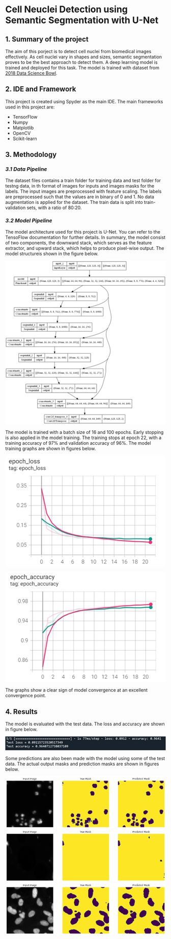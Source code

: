 # Cell Neuclei Detection using Semantic Segmentation with U-Net

## 1. Summary of the project
The aim of this porject is to detect cell nuclei from biomedical images effectively. As cell nuclei vary in shapes and sizes, semantic segmentation proves to be the best approach to detect them.
A deep learning model is trained and deployed for this task. The model is trained with dataset from [2018 Data Science Bowl](https://www.kaggle.com/c/data-science-bowl-2018).

## 2. IDE and Framework
This project is created using Spyder as the main IDE. The main frameworks used in this project are:
- TensorFlow
- Numpy
- Matplotlib
- OpenCV
- Scikit-learn

## 3. Methodology

### _3.1 Data Pipeline_
The dataset files contains a train folder for training data and test folder for testng data, in th format of images for inputs and images masks for the labels.
The input images are preprocessed with feature scaling. The labels are preprocessed such that the values are in binary of 0 and 1. No data augmentation is applied for the dataset.
The train data is split into train-validation sets, with a ratio of 80:20.

### _3.2 Model Pipeline_
The model architecture used for this project is U-Net. You can refer to the TensoFlow documentation for further details. In summary, the model consist of two components, the downward stack, 
which serves as the feature extractor, and upward stack, which helps to produce pixel-wise output. The model structureis shown in the figure below.

![alt text](https://github.com/paan234/AI05-repo-4/blob/main/Image/Model.png )

The model is trained with a batch size of 16 and 100 epochs. Early stopping is also applied in the model training. The training stops at epoch 22, with a training accuracy of
97% and validation accuracy of 96%. The model training graphs are shown in figures below.

![alt text](https://github.com/paan234/AI05-repo-4/blob/main/Image/Loss_graph.png)

![alt text](https://github.com/paan234/AI05-repo-4/blob/main/Image/Accuracy_graph.png)

The graphs show a clear sign of model convergence at an excellent convergence point.

## 4. Results
The model is evaluated with the test data. The loss and accuracy are shown in figure below.

![alt text](https://github.com/paan234/AI05-repo-4/blob/main/Image/Test_result.png)

Some predictions are also been made with the model using some of the test data. The actual output masks and prediction masks are shown in figures below.

![alt text](https://github.com/paan234/AI05-repo-4/blob/main/Image/Prediction(1).png)
![alt text](https://github.com/paan234/AI05-repo-4/blob/main/Image/Prediction(2).png)
![alt text](https://github.com/paan234/AI05-repo-4/blob/main/Image/Prediction(3).png)
